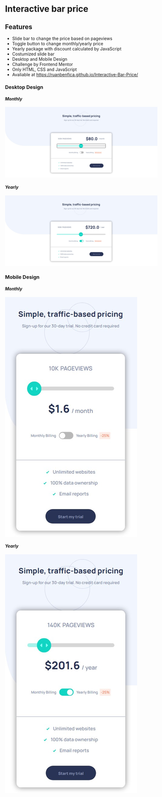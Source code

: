 # Interactive bar price

## Features

 - Slide bar to change the price based on pageviews
 - Toggle button to change monthly/yearly price
 - Yearly package with discount calculated by JavaScript
 - Costumized slide bar
 - Desktop and Mobile Design
 - Challenge by Frontend Mentor
 - Only HTML, CSS and JavaScript
 - Avaliable at https://ruanbenfica.github.io/Interactive-Bar-Price/


### Desktop Design 
#### *Monthly*
![enter link description here](https://github.com/ruanbenfica/Interactive-Bar-Price/blob/master/readme-images/Desktop-monthly.jpg?raw=true)
#### *Yearly* 
![enter link description here](https://github.com/ruanbenfica/Interactive-Bar-Price/blob/master/readme-images/Desktop-yearly.jpg?raw=true)


### Mobile Design
#### *Monthly*
![enter link description here](https://github.com/ruanbenfica/Interactive-Bar-Price/blob/master/readme-images/mobile-monthly.jpg?raw=true)

#### *Yearly*
![enter link description here](https://github.com/ruanbenfica/Interactive-Bar-Price/blob/master/readme-images/mobile-yearly.jpg?raw=true)
